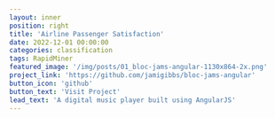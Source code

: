 ```yaml
---
layout: inner
position: right
title: 'Airline Passenger Satisfaction'
date: 2022-12-01 00:00:00
categories: classification
tags: RapidMiner
featured_image: '/img/posts/01_bloc-jams-angular-1130x864-2x.png'
project_link: 'https://github.com/jamigibbs/bloc-jams-angular'
button_icon: 'github'
button_text: 'Visit Project'
lead_text: 'A digital music player built using AngularJS'
---
```

